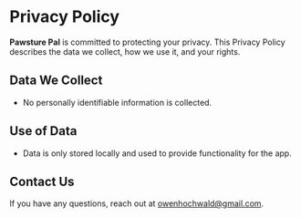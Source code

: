 # Privacy Policy

**Pawsture Pal** is committed to protecting your privacy. This Privacy Policy describes the data we collect, how we use it, and your rights.

## Data We Collect
- No personally identifiable information is collected.

## Use of Data
- Data is only stored locally and used to provide functionality for the app.

## Contact Us
If you have any questions, reach out at [owenhochwald@gmail.com](mailto:owenhochwald@gmail.com).
